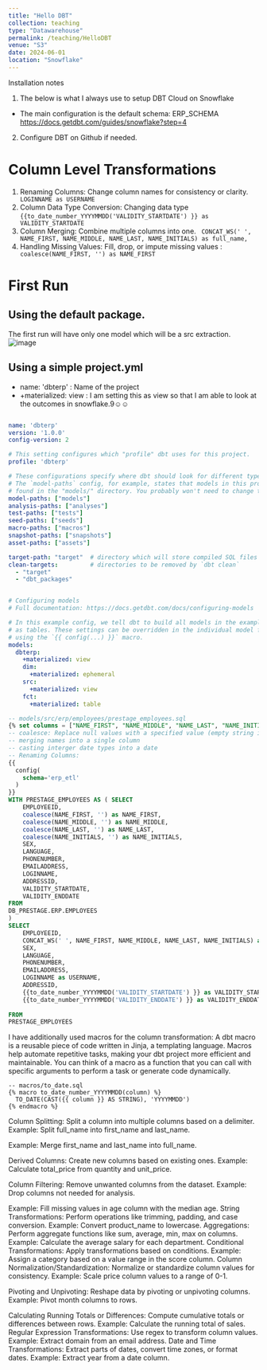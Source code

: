 ```yaml
---
title: "Hello DBT"
collection: teaching
type: "Datawarehouse"
permalink: /teaching/HelloDBT
venue: "S3"
date: 2024-06-01
location: "Snowflake"
---
```

Installation notes
1. The below is what I always use to setup DBT Cloud on Snowflake
* The main configuration is the default schema: ERP_SCHEMA
https://docs.getdbt.com/guides/snowflake?step=4
2. Configure DBT on Github if needed.


# Column Level Transformations

1. Renaming Columns: Change column names for consistency or clarity. ``` LOGINNAME as USERNAME```
2. Column Data Type Conversion: Changing data type ```{{to_date_number_YYYYMMDD('VALIDITY_STARTDATE') }} as VALIDITY_STARTDATE```
3. Column Merging: Combine multiple columns into one. ``` CONCAT_WS(' ', NAME_FIRST, NAME_MIDDLE, NAME_LAST, NAME_INITIALS) as full_name,```
4. Handling Missing Values: Fill, drop, or impute missing values : ``` coalesce(NAME_FIRST, '') as NAME_FIRST```

# First Run

## Using the default package.
The first run will have only one model which will be a src extraction.
![image](https://github.com/user-attachments/assets/396a8156-afc0-4bb0-840f-0e04380ec24e)

## Using a simple project.yml
* name: 'dbterp' : Name of the project
* +materialized: view : I am setting this as view so that I am able to look at the outcomes in snowflake.9☺️☺️

```yml

name: 'dbterp'
version: '1.0.0'
config-version: 2

# This setting configures which "profile" dbt uses for this project.
profile: 'dbterp'

# These configurations specify where dbt should look for different types of files.
# The `model-paths` config, for example, states that models in this project can be
# found in the "models/" directory. You probably won't need to change these!
model-paths: ["models"]
analysis-paths: ["analyses"]
test-paths: ["tests"]
seed-paths: ["seeds"]
macro-paths: ["macros"]
snapshot-paths: ["snapshots"]
asset-paths: ["assets"]

target-path: "target"  # directory which will store compiled SQL files
clean-targets:         # directories to be removed by `dbt clean`
  - "target"
  - "dbt_packages"


# Configuring models
# Full documentation: https://docs.getdbt.com/docs/configuring-models

# In this example config, we tell dbt to build all models in the example/ directory
# as tables. These settings can be overridden in the individual model files
# using the `{{ config(...) }}` macro.
models:
  dbterp:
    +materialized: view
    dim:
      +materialized: ephemeral
    src:
      +materialized: view
    fct:
      +materialized: table
```


```sql
-- models/src/erp/employees/prestage_employees.sql
{% set columns = ["NAME_FIRST", "NAME_MIDDLE", "NAME_LAST", "NAME_INITIALS"] %}
-- coalesce: Replace null values with a specified value (empty string in this case) to prevent nulls from affecting concatenation.
-- merging names into a single column
-- casting interger date types into a date
-- Renaming Columns: 
{{
  config(
    schema='erp_etl'
  )
}}
WITH PRESTAGE_EMPLOYEES AS ( SELECT
    EMPLOYEEID,
    coalesce(NAME_FIRST, '') as NAME_FIRST,
    coalesce(NAME_MIDDLE, '') as NAME_MIDDLE,
    coalesce(NAME_LAST, '') as NAME_LAST,
    coalesce(NAME_INITIALS, '') as NAME_INITIALS,
    SEX,
    LANGUAGE,
    PHONENUMBER,
    EMAILADDRESS,
    LOGINNAME,
    ADDRESSID,
    VALIDITY_STARTDATE,
    VALIDITY_ENDDATE
FROM
DB_PRESTAGE.ERP.EMPLOYEES
)
SELECT
    EMPLOYEEID,
    CONCAT_WS(' ', NAME_FIRST, NAME_MIDDLE, NAME_LAST, NAME_INITIALS) as full_name,
    SEX,
    LANGUAGE,
    PHONENUMBER,
    EMAILADDRESS,
    LOGINNAME as USERNAME,
    ADDRESSID,
    {{to_date_number_YYYYMMDD('VALIDITY_STARTDATE') }} as VALIDITY_STARTDATE,
    {{to_date_number_YYYYMMDD('VALIDITY_ENDDATE') }} as VALIDITY_ENDDATE
    
FROM
PRESTAGE_EMPLOYEES
```
I have additionally used macros for the column transformation: A dbt macro is a reusable piece of code written in Jinja, a templating language. Macros help automate repetitive tasks, making your dbt project more efficient and maintainable. You can think of a macro as a function that you can call with specific arguments to perform a task or generate code dynamically.
```
-- macros/to_date.sql
{% macro to_date_number_YYYYMMDD(column) %}
  TO_DATE(CAST({{ column }} AS STRING), 'YYYYMMDD')
{% endmacro %}
```






Column Splitting:
Split a column into multiple columns based on a delimiter.
Example: Split full_name into first_name and last_name.


Example: Merge first_name and last_name into full_name.

Derived Columns:
Create new columns based on existing ones.
Example: Calculate total_price from quantity and unit_price.

Column Filtering:
Remove unwanted columns from the dataset.
Example: Drop columns not needed for analysis.


Example: Fill missing values in age column with the median age.
String Transformations:
Perform operations like trimming, padding, and case conversion.
Example: Convert product_name to lowercase.
Aggregations:
Perform aggregate functions like sum, average, min, max on columns.
Example: Calculate the average salary for each department.
Conditional Transformations:
Apply transformations based on conditions.
Example: Assign a category based on a value range in the score column.
Column Normalization/Standardization:
Normalize or standardize column values for consistency.
Example: Scale price column values to a range of 0-1.

Pivoting and Unpivoting:
Reshape data by pivoting or unpivoting columns.
Example: Pivot month columns to rows.

Calculating Running Totals or Differences:
Compute cumulative totals or differences between rows.
Example: Calculate the running total of sales.
Regular Expression Transformations:
Use regex to transform column values.
Example: Extract domain from an email address.
Date and Time Transformations:
Extract parts of dates, convert time zones, or format dates.
Example: Extract year from a date column.

